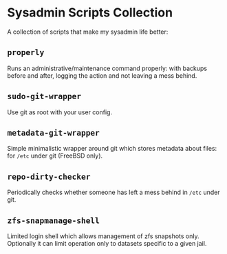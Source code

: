 Sysadmin Scripts Collection
===========================

A collection of scripts that make my sysadmin life better:

`properly`
----------

Runs an administrative/maintenance command properly: with backups before and after, logging the action and not leaving a mess behind.

`sudo-git-wrapper`
------------------

Use git as root with your user config.

`metadata-git-wrapper`
----------------------

Simple minimalistic wrapper around git which stores metadata about files: for `/etc` under git (FreeBSD only).

`repo-dirty-checker`
--------------------

Periodically checks whether someone has left a mess behind in `/etc` under git.

`zfs-snapmanage-shell`
----------------------

Limited login shell which allows management of zfs snapshots only. Optionally it can limit operation only to datasets specific to a given jail.
